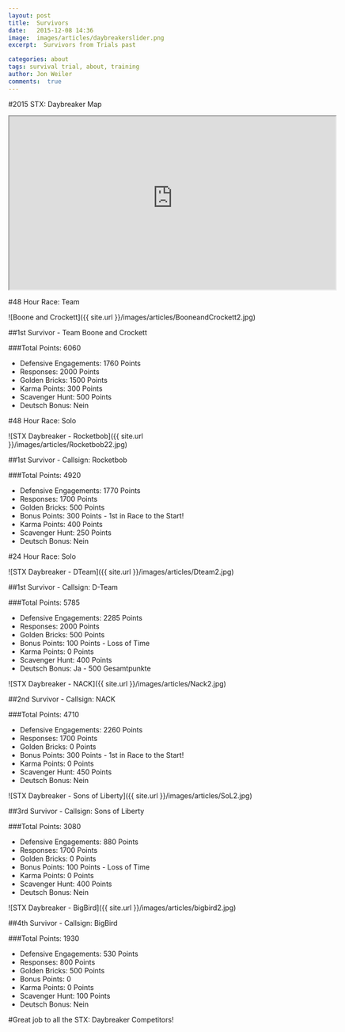 ```yaml
---
layout: post
title:  Survivors
date:   2015-12-08 14:36
image:  images/articles/daybreakerslider.png
excerpt:  Survivors from Trials past

categories: about
tags: survival trial, about, training
author: Jon Weiler
comments:  true
---
```



#2015 STX: Daybreaker Map 

<iframe height="350px" width="660px" src="http://ec2-52-10-92-147.us-west-2.compute.amazonaws.com/event/st-daybreaker-2015"></iframe>


#48 Hour Race: Team

![Boone and Crockett]({{ site.url }}/images/articles/BooneandCrockett2.jpg)


##1st Survivor - Team Boone and Crockett

###Total Points:  6060

* Defensive Engagements:  1760 Points
* Responses:  2000 Points
* Golden Bricks:  1500 Points
* Karma Points:  300 Points
* Scavenger Hunt:  500 Points
* Deutsch Bonus:  Nein




#48 Hour Race: Solo 

![STX Daybreaker - Rocketbob]({{ site.url }}/images/articles/Rocketbob22.jpg)
 


##1st Survivor - Callsign: Rocketbob 

###Total Points:  4920

* Defensive Engagements:  1770 Points
* Responses:  1700 Points
* Golden Bricks:  500 Points
* Bonus Points:  300 Points - 1st in Race to the Start!
* Karma Points:  400 Points
* Scavenger Hunt:  250 Points
* Deutsch Bonus:  Nein



#24 Hour Race: Solo 

![STX Daybreaker - DTeam]({{ site.url }}/images/articles/Dteam2.jpg)
 


##1st Survivor - Callsign: D-Team 

###Total Points:  5785

* Defensive Engagements:  2285 Points
* Responses:  2000 Points
* Golden Bricks:  500 Points
* Bonus Points:  100 Points - Loss of Time
* Karma Points:  0 Points
* Scavenger Hunt:  400 Points
* Deutsch Bonus:  Ja - 500 Gesamtpunkte



![STX Daybreaker - NACK]({{ site.url }}/images/articles/Nack2.jpg) 

##2nd Survivor - Callsign: NACK 

###Total Points:  4710

* Defensive Engagements:  2260 Points
* Responses:  1700 Points
* Golden Bricks:  0 Points
* Bonus Points:  300 Points - 1st in Race to the Start!
* Karma Points:  0 Points
* Scavenger Hunt:  450 Points
* Deutsch Bonus:  Nein



![STX Daybreaker - Sons of Liberty]({{ site.url }}/images/articles/SoL2.jpg)


##3rd Survivor - Callsign: Sons of Liberty 

###Total Points:  3080

* Defensive Engagements:  880 Points
* Responses:  1700 Points
* Golden Bricks:  0 Points
* Bonus Points:  100 Points - Loss of Time
* Karma Points:  0 Points
* Scavenger Hunt:  400 Points
* Deutsch Bonus:  Nein

 

![STX Daybreaker - BigBird]({{ site.url }}/images/articles/bigbird2.jpg) 

##4th Survivor - Callsign: BigBird 

###Total Points:  1930

* Defensive Engagements:  530 Points
* Responses:  800 Points
* Golden Bricks:  500 Points
* Bonus Points:  0
* Karma Points:  0 Points
* Scavenger Hunt:  100 Points
* Deutsch Bonus:  Nein


#Great job to all the STX: Daybreaker Competitors! 